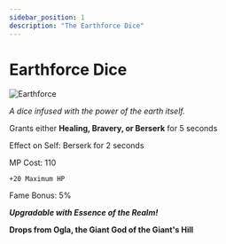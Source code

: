 ```yaml
---
sidebar_position: 1
description: "The Earthforce Dice"
---
```


# Earthforce Dice

![Earthforce](https://vwiki.valorserver.com/api/item/picture/earthforce%20dice)

<i>A dice infused with the power of the earth itself.</i>

Grants either **Healing, Bravery, or Berserk** for 5 seconds 

Effect on Self: Berserk for 2 seconds

MP Cost: 110

    +20 Maximum HP

Fame Bonus: 5%

***Upgradable with Essence of the Realm!***

**Drops from Ogla, the Giant God of the Giant's Hill**
